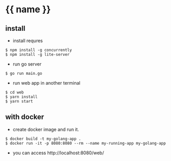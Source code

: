 # {{ name }} 

## install

- install requres

```
$ npm install -g concurrently
$ npm install -g lite-server
```

- run go server

```
$ go run main.go
```

- run web app in another terminal

```
$ cd web
$ yarn install
$ yarn start
```

## with docker

- create docker image and run it.

```
$ docker build -t my-golang-app .
$ docker run -it -p 8080:8080 --rm --name my-running-app my-golang-app
```

- you can access http://localhost:8080/web/
